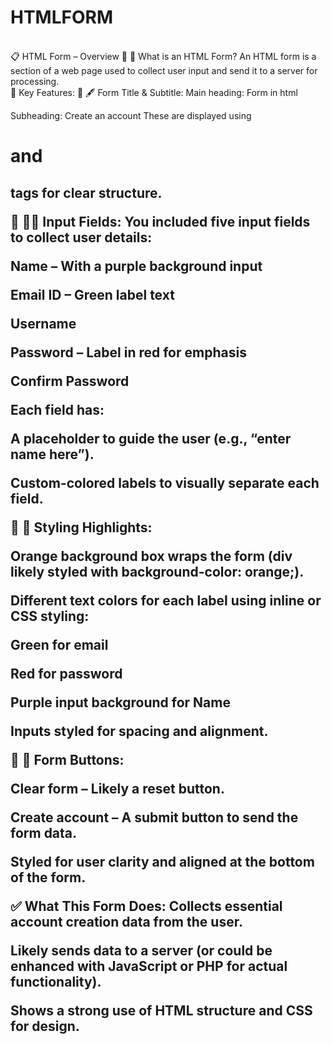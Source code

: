 # HTMLFORM
<br>
📋 HTML Form – Overview
🔹 🧾 What is an HTML Form?
An HTML form is a section of a web page used to collect user input and send it to a server for processing.
<br>
📌 Key Features:
🔹 🖋️ Form Title & Subtitle:
Main heading: Form in html

Subheading: Create an account
These are displayed using <h1> and <h2> tags for clear structure.

🔹 🧑‍💻 Input Fields:
You included five input fields to collect user details:

Name – With a purple background input

Email ID – Green label text

Username

Password – Label in red for emphasis

Confirm Password

Each field has:

A placeholder to guide the user (e.g., “enter name here”).

Custom-colored labels to visually separate each field.

🔹 🎨 Styling Highlights:

Orange background box wraps the form (div likely styled with background-color: orange;).

Different text colors for each label using inline or CSS styling:

Green for email

Red for password

Purple input background for Name

Inputs styled for spacing and alignment.

🔹 🧮 Form Buttons:

Clear form – Likely a reset button.

Create account – A submit button to send the form data.

Styled for user clarity and aligned at the bottom of the form.

✅ What This Form Does:
Collects essential account creation data from the user.

Likely sends data to a server (or could be enhanced with JavaScript or PHP for actual functionality).

Shows a strong use of HTML structure and CSS for design.
